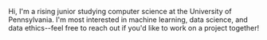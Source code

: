 Hi, I'm a rising junior studying computer science at the University of Pennsylvania. I'm most interested in machine learning, data science, and data ethics--feel free to reach out if you'd like to work on a project together!
